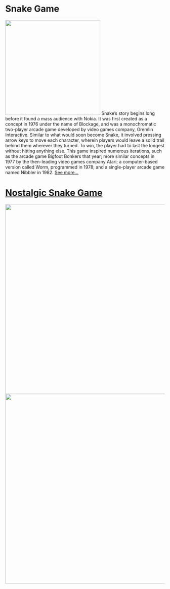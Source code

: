 # Snake Game

<img src="https://user-images.githubusercontent.com/85934122/151355320-5e3e692b-cf87-4f54-90b7-e8b9523b9a6c.jpg" width="300">
Snake’s story begins long before it found a mass audience with Nokia. It was first created as a concept in 1976 under the name of Blockage, and was a monochromatic two-player arcade game developed by video games company, Gremlin Interactive. Similar to what would soon become Snake, it involved pressing arrow keys to move each character, wherein players would leave a solid trail behind them wherever they turned. To win, the player had to last the longest without hitting anything else. This game inspired numerous iterations, such as the arcade game Bigfoot Bonkers that year; more similar concepts in 1977 by the then-leading video games company Atari; a computer-based version called Worm, programmed in 1978; and a single-player arcade game named Nibbler in 1982. 
<a href="https://www.itsnicethat.com/features/taneli-armanto-the-history-of-snake-design-legacies-230221" target="_blank">See more...<br>
  

# Nostalgic Snake Game
  
<img src="https://user-images.githubusercontent.com/85934122/151030678-53fcd80a-e2a9-462a-8d7c-73b0c347fbbf.PNG" width="600"> <img src="https://user-images.githubusercontent.com/85934122/151107919-5fcd5817-c715-47f0-bef9-c5daafb21524.PNG" width="600">



